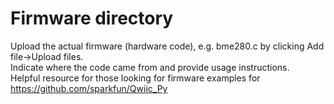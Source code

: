 # Firmware directory
Upload the actual firmware (hardware code), e.g. bme280.c by clicking Add file->Upload files.   
Indicate where the code came from and provide usage instructions.   
Helpful resource for those looking for firmware examples for https://github.com/sparkfun/Qwiic_Py   

